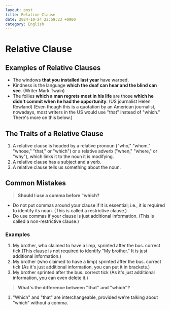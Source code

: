 ```yaml
---
layout: post
title: Relative Clause
date: 2024-10-24 22:59:23 +0900
category: English
---
```



# Relative Clause
## Examples of Relative Clauses
- The windows **that you installed last year** have warped.
- Kindness is the language **which the deaf can hear and the blind can see**. (Writer Mark Twain)
- The follies **which a man regrets most in his life** are those **which he didn't commit when he had the opportunity**. (US journalist Helen Rowland)
(Even though this is a quotation by an American journalist, nowadays, most writers in the US would use "that" instead of "which." There's more on this below.)


## The Traits of a Relative Clause
1. A relative clause is headed by a relative pronoun ("who," "whom," "whose," "that," or "which") or a relative adverb ("when," "where," or "why"), which links it to the noun it is modifying.
2. A relative clause has a subject and a verb. 
3. A relative clause tells us something about the noun.

## Common Mistakes
> **Should I use a comma before "which?**

- Do not put commas around your clause if it is essential; i.e., it is required to identify its noun. (This is called a restrictive clause.)
- Do use commas if your clause is just additional information. (This is called a non-restrictive clause.)


### Examples
1. My brother, who claimed to have a limp, sprinted after the bus. correct tick
(This clause is not required to identify "My brother." It is just additional information.)
2. My brother (who claimed to have a limp) sprinted after the bus. correct tick
(As it's just additional information, you can put it in brackets.)
3. My brother sprinted after the bus. correct tick
(As it's just additional information, you can even delete it.)


> **What's the difference between "that" and "which"?**
1. "Which" and "that" are interchangeable, provided we're talking about "which" without a comma.
